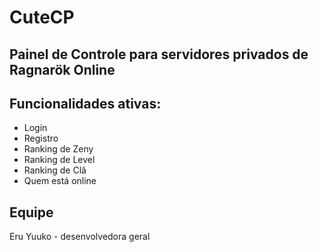 # CuteCP
## Painel de Controle para servidores privados de Ragnarök Online

## Funcionalidades ativas:
* Login
* Registro
* Ranking de Zeny
* Ranking de Level
* Ranking de Clã
* Quem está online

## Equipe
Eru Yuuko - desenvolvedora geral
